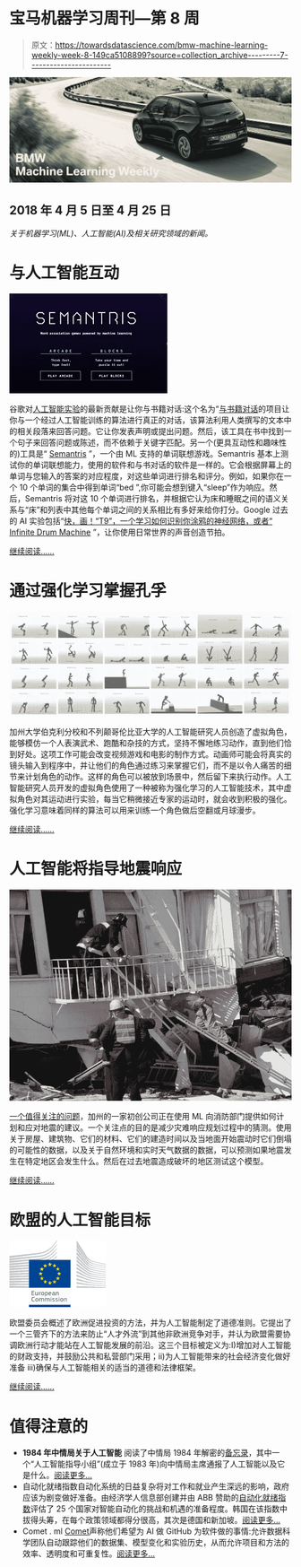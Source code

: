 # 宝马机器学习周刊—第 8 周

> 原文：<https://towardsdatascience.com/bmw-machine-learning-weekly-week-8-149ca5108899?source=collection_archive---------7----------------------->

![](img/b52abd624cf9ba790cd66a097a1fd1f5.png)

## 2018 年 4 月 5 日至 4 月 25 日

*关于机器学习(ML)、人工智能(AI)及相关研究领域的新闻。*

# 与人工智能互动

![](img/44a6f9b8ce07f5d7d1f1afdbaef241dd.png)

谷歌对[人工智能实验](https://experiments.withgoogle.com/ai)的最新贡献是让你与书籍对话:这个名为“[与书籍对话](https://books.google.com/talktobooks/)的项目让你与一个经过人工智能训练的算法进行真正的对话，该算法利用人类撰写的文本中的相关段落来回答问题。它让你发表声明或提出问题。然后，该工具在书中找到一个句子来回答问题或陈述，而不依赖于关键字匹配。另一个(更具互动性和趣味性的)工具是“ [Semantris](https://research.google.com/semantris) ”，一个由 ML 支持的单词联想游戏。Semantris 基本上测试你的单词联想能力，使用的软件和与书对话的软件是一样的。它会根据屏幕上的单词与您输入的答案的对应程度，对这些单词进行排名和评分。例如，如果你在一个 10 个单词的集合中得到单词“bed ”,你可能会想到键入“sleep”作为响应。然后，Semantris 将对这 10 个单词进行排名，并根据它认为床和睡眠之间的语义关系与“床”和列表中其他每个单词之间的关系相比有多好来给你打分。Google 过去的 AI 实验包括“[快，画！“T9”，一个学习如何识别你涂鸦的神经网络，或者“](https://quickdraw.withgoogle.com/) [Infinite Drum Machine](https://experiments.withgoogle.com/ai/drum-machine/view/) ”，让你使用日常世界的声音创造节拍。

[继续阅读……](https://www.theverge.com/2018/4/13/17235306/google-ai-experiments-natural-language-understanding-semantics-word-games)

# 通过强化学习掌握孔孚

![](img/93e28b6bb6770427c7890961da37e427.png)

加州大学伯克利分校和不列颠哥伦比亚大学的人工智能研究人员创造了虚拟角色，能够模仿一个人表演武术、跑酷和杂技的方式，坚持不懈地练习动作，直到他们恰到好处。这项工作可能会改变视频游戏和电影的制作方式。动画师可能会将真实的镜头输入到程序中，并让他们的角色通过练习来掌握它们，而不是以令人痛苦的细节来计划角色的动作。这样的角色可以被放到场景中，然后留下来执行动作。人工智能研究人员开发的虚拟角色使用了一种被称为强化学习的人工智能技术，其中虚拟角色对其运动进行实验，每当它稍微接近专家的运动时，就会收到积极的强化。强化学习意味着同样的算法可以用来训练一个角色做后空翻或月球漫步。

[继续阅读……](https://www.technologyreview.com/s/610773/virtual-robots-that-teach-themselves-kung-fu-could-revolutionize-video-games/)

# 人工智能将指导地震响应

![](img/eb5427a09b233184a503ac696500ea32.png)

[一个值得关注的问题](https://www.oneconcern.com/)，加州的一家初创公司正在使用 ML 向消防部门提供如何计划和应对地震的建议。一个关注点的目的是减少灾难响应规划过程中的猜测。使用关于房屋、建筑物、它们的材料、它们的建造时间以及当地面开始震动时它们倒塌的可能性的数据，以及关于自然环境和实时天气数据的数据，可以预测如果地震发生在特定地区会发生什么。然后在过去地震造成破坏的地区测试这个模型。

[继续阅读……](https://www.npr.org/2018/04/20/595564470/betting-on-artificial-intelligence-to-guide-earthquake-response)

# 欧盟的人工智能目标

![](img/c5f58b5d0cbaf213edfa73d5951e574e.png)

欧盟委员会概述了欧洲促进投资的方法，并为人工智能制定了道德准则。它提出了一个三管齐下的方法来防止“人才外流”到其他非欧洲竞争对手，并认为欧盟需要协调欧洲行动才能站在人工智能发展的前沿。这三个目标被定义为:I)增加对人工智能的财政支持，并鼓励公共和私营部门采用；ii)为人工智能带来的社会经济变化做好准备 iii)确保与人工智能相关的适当的道德和法律框架。

[继续阅读……](http://europa.eu/rapid/press-release_IP-18-3362_en.htm)

# 值得注意的

*   **1984 年中情局关于人工智能**
    阅读了中情局 1984 年解密的[备忘录](https://www.cia.gov/library/readingroom/docs/CIA-RDP86M00886R000500040004-2.pdf)，其中一个“人工智能指导小组”(成立于 1983 年)向中情局主席通报了人工智能以及它是什么。[阅读更多…](https://thenextweb.com/artificial-intelligence/2018/04/23/cia-plans-to-replace-spies-with-ai/)
*   自动化就绪指数自动化系统的日益复杂将对工作和就业产生深远的影响，政府应该为剧变做好准备。由经济学人信息部创建并由 ABB 赞助的[自动化就绪指数](http://automationreadiness.eiu.com/)评估了 25 个国家对智能自动化的挑战和机遇的准备程度。韩国在该指数中拔得头筹，在每个政策领域都得分很高，其次是德国和新加坡。[阅读更多…](https://www.businesswire.com/news/home/20180423005873/en/ABB-Economist-Launch-Automation-Readiness-Index-Global)
*   Comet . ml
    [Comet](https://www.comet.ml/)声称他们希望为 AI 做 GitHub 为软件做的事情:允许数据科学团队自动跟踪他们的数据集、模型变化和实验历史，从而允许项目和方法的效率、透明度和可重复性。[阅读更多…](https://techcrunch.com/2018/04/05/cometml-wants-to-do-for-machine-learning-what-github-did-for-code/)
